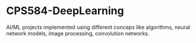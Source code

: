 # CPS584-DeepLearning

AI/ML projects implemented using different conceps like algorithms, neural network models, image processing, convolution networks. 
